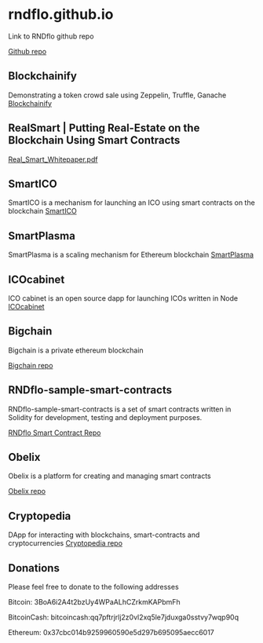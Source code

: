 # rndflo.github.io

Link to RNDflo github repo 

[Github repo](https://github.com/rndflo)

## Blockchainify 
Demonstrating a token crowd sale using Zeppelin, Truffle, Ganache
[Blockchainify](https://github.com/rndflo/blockchainify)

## RealSmart | Putting Real-Estate on the Blockchain Using Smart Contracts
[Real_Smart_Whitepaper.pdf](https://github.com/rndflo/rndflo.github.io/blob/master/whitepaper_real_estate_on_the_blockchain.pdf)

## SmartICO
SmartICO is a mechanism for launching an ICO using smart contracts on the blockchain
[SmartICO](https://github.com/rndflo/smartico)

## SmartPlasma
SmartPlasma is a scaling mechanism for Ethereum blockchain
[SmartPlasma](https://github.com/rndflo/smartplasma)

## ICOcabinet
ICO cabinet is an open source dapp for launching ICOs written in Node
[ICOcabinet](https://github.com/rndflo/icocabinet)


## Bigchain

Bigchain is a private ethereum blockchain

[Bigchain repo](https://github.com/rndflo/bigchain)


## RNDflo-sample-smart-contracts

RNDflo-sample-smart-contracts is a set of smart contracts written in Solidity for development, testing and deployment purposes.

[RNDflo Smart Contract Repo](https://github.com/rndflo/rndflo-sample-smart-contracts)

## Obelix

Obelix is a platform for creating and managing smart contracts

[Obelix repo](https://github.com/rndflo/obelix)


## Cryptopedia

DApp for interacting with blockchains, smart-contracts and cryptocurrencies
[Cryptopedia repo](https://github.com/rndflo/cryptopedia)

## Donations

Please feel free to donate to the following addresses

Bitcoin: 3BoA6i2A4t2bzUy4WPaALhCZrkmKAPbmFh

BitcoinCash: bitcoincash:qq7pftrjrlj2z0vl2xq5le7jduxga0sstvy7wqp90q

Ethereum: 0x37cbc014b9259960590e5d297b695095aecc6017

